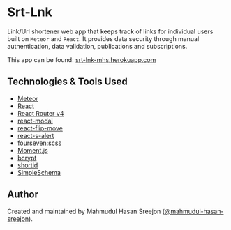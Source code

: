 # Srt-Lnk

Link/Url shortener web app that keeps track of links for individual users built on `Meteor` and `React`. It provides data security through manual authentication, data validation, publications and subscriptions.

This app can be found: [srt-lnk-mhs.herokuapp.com](https://srt-lnk-mhs.herokuapp.com/)

## Technologies & Tools Used

* [Meteor](https://www.meteor.com/)
* [React](https://reactjs.org/)
* [React Router v4](https://reacttraining.com/react-router/)
* [react-modal](https://github.com/reactjs/react-modal)
* [react-flip-move](https://github.com/joshwcomeau/react-flip-move)
* [react-s-alert](https://github.com/juliancwirko/react-s-alert)
* [fourseven:scss](https://atmospherejs.com/fourseven/scss)
* [Moment.js](https://momentjs.com/)
* [bcrypt](https://www.npmjs.com/package/bcrypt)
* [shortid](https://github.com/dylang/shortid)
* [SimpleSchema](https://github.com/aldeed/simple-schema-js)

## Author

Created and maintained by Mahmudul Hasan Sreejon ([@mahmudul-hasan-sreejon](http://mahmudulhasansreejon.ml/)).
